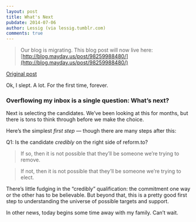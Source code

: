```yaml
---
layout: post
title: What's Next
pubdate: 2014-07-06
author: Lessig (via lessig.tumblr.com)
comments: true
---
```


> Our blog is migrating.  This blog post will now live here: [http://blog.mayday.us/post/98259988480/](http://blog.mayday.us/post/98259988480/)


[Original post](http://lessig.tumblr.com/post/90944951837/whats-next)

Ok, I slept. A lot. For the first time, forever.

### Overflowing my inbox is a single question: What’s next?

Next is selecting the candidates. We’ve been looking at this for months, but there is tons to think through before we make the choice.

Here’s the simplest *first step* — though there are many steps after this:

Q1: Is the candidate *credibly* on the right side of reform.to?

> If so, then it is not possible that they’ll be someone we’re trying to remove.

> If not, then it is not possible that they’ll be someone we’re trying to elect.

There’s little fudging in the “credibly” qualification: the commitment one way or the other has to be believable. But beyond that, this is a pretty good first step to understanding the universe of possible targets and support.

In other news, today begins some time away with my family. Can’t wait.